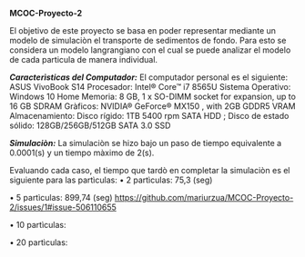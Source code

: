 **MCOC-Proyecto-2**

El objetivo de este proyecto se basa en poder representar mediante un modelo de simulaciòn el transporte de sedimentos de fondo. Para esto se considera un modelo langrangiano con el cual se puede analizar el modelo de cada particula de manera individual. 

**_Caracterìsticas del Computador:_**
El computador personal es el siguiente: 
ASUS VivoBook S14
Procesador: Intel® Core™ i7 8565U
Sistema Operativo: Windows 10 Home 
Memoria: 8 GB, 1 x SO-DIMM socket for expansion, up to 16 GB SDRAM
Gràficos: NVIDIA® GeForce® MX150 , with 2GB GDDR5 VRAM
Almacenamiento: Disco rígido: 1TB 5400 rpm SATA HDD ; Disco de estado sólido: 128GB/256GB/512GB SATA 3.0 SSD


**_Simulaciòn:_**
La simulaciòn se hizo bajo un paso de tiempo equivalente a 0.0001(s) y un tiempo màximo de 2(s).

Evaluando cada caso, el tiempo que tardò en completar la simulaciòn es el siguiente para las partìculas:
• 2 partìculas: 75,3 (seg)








• 5 partìculas: 899,74 (seg)
https://github.com/mariurzua/MCOC-Proyecto-2/issues/1#issue-506110655

• 10 partìculas:


• 20 partìculas:






